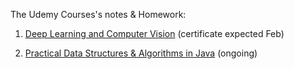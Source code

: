 The Udemy Courses's notes & Homework:

1.  [Deep Learning and Computer Vision](https://www.udemy.com/computer-vision-a-z/learn/v4/overview) (certificate expected Feb) 

2.  [Practical Data Structures & Algorithms in Java](https://www.udemy.com/practical-data-structures-algorithms-in-java/learn/v4/overview) (ongoing)
